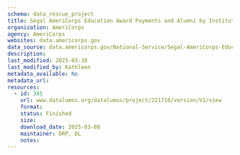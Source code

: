 ```yaml
---
schema: data_rescue_project 
title: Segal AmeriCorps Education Award Payments and Alumni by Institution 2020
organization: AmeriCorps
agency: AmeriCorps
websites: data.americorps.gov
data_source: data.americorps.gov/National-Service/Segal-AmeriCorps-Education-Award-Payments-and-Alum/8t8t-a6ry
description: 
last_modified: 2025-03-10
last_modified_by: Kathleen
metadata_available: No
metadata_url: 
resources:
  - id: 385
    url: www.datalumos.org/datalumos/project/221710/version/V1/view
    format: 
    status: Finished
    size: 
    download_date: 2025-03-08
    maintainer: DRP, DL
    notes: 
---
```

